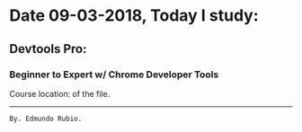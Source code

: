 
# Date 09-03-2018, Today I study: 

## Devtools Pro: 
### Beginner to Expert w/ Chrome Developer Tools

Course location: of the file. 





----------------------------
    By. Edmundo Rubio.
